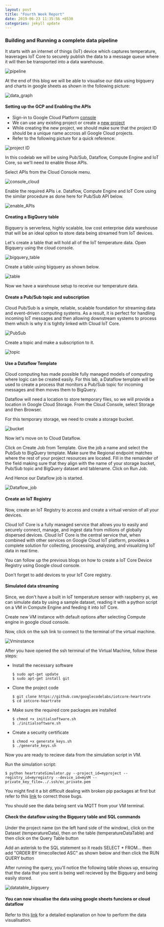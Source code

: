 ```yaml
---
layout: post
title: "Fourth Week Report"
date: 2019-06-23 11:35:56 +0530
categories: jekyll update
---
```


### Building and Running a complete data pipeline

It starts with an internet of things (IoT) device which captures temperature, leaverages IoT Core to securely publish the data to a message queue where it will then be transported into a data warehouse.

![ pipeline ](images/pipeline.png)

At the end of this blog we will be able to visualise our data using bigquery and charts in google sheets as shown in the following picture:

![data_graph](images/temp_data_graph.png)

#### Setting up the GCP and Enabling the APIs

* Sign-in to Google Cloud Platform [console](console.cloud.google.com)
* We can use any existing project or create a [new project](https://console.cloud.google.com/cloud-resource-manager)
* While creating the new project, we should make sure that the project ID should be a unique name accross all Google Cloud projects.
* Refer to the following picture for a quick reference:

![project ID](images/new_project.png)

In this codelab we will be using Pub/Sub, Dataflow, Compute Engine and IoT Core, so we'll need to enable those APIs.

Select APIs from the Cloud Console menu.

![console_cloud](images/console_cloud.png)

Enable the required APIs i.e. Dataflow, Compute Engine and IoT Core using the similar procedure as done here for Pub/Sub API below.

![enable_APIs](images/enable_apis.png)

#### Creating a BigQuery table

Bigquery is serverless, highly scalable, low cost enterprise data warehouse that will be an ideal option to store data being streamed from IoT devices.

Let's create a table that will hold all of the IoT temperature data. Open Bigquery using the cloud console.

![bigquery_table](images/bigquery.png)

Create a table using bigquery as shown below.

![table](images/table_query_big.png)

Now we have a warehouse setup to receive our temperature data.


#### Create a Pub/Sub topic and subscription

Cloud Pub/Sub is a simple, reliable, scalable foundation for streaming data and event-driven computing systems. As a result, it is perfect for handling incoming IoT messages and then allowing downstream systems to process them which is why it is tightly linked with Cloud IoT Core.

![PubSub](images/pubsub1.png)

Create a topic and make a subscription to it.

![topic](images/pubsub_topicNsubscription.png)

#### Use a Dataflow Template

Cloud computing has made possible fully managed models of computing where logic can be created easily. For this lab, a Dataflow template will be used to create a process that monitors a Pub/Sub topic for incoming messages and then moves them to BigQuery.

Dataflow will need a location to store temporary files, so we will provide a location in Google Cloud Storage. From the Cloud Console, select Storage and then Browser.

For this temporary storage, we need to create a storage bucket.

![bucket](images/bucket.png)

Now let's move on to Cloud Dataflow.

Click on Create Job from Template. Give the job a name and select the PubSub to BigQuery template. Make sure the Regional endpoint matches where the rest of your project resources are located. Fill in the remainder of the field making sure that they align with the name of your storage bucket, Pub/Sub topic and BigQuery dataset and tablename. Click on Run Job.

And Hence our Dataflow job is started.

![Dataflow_job](images/dataflowjob1.png)


#### Create an IoT Registry

Now, create an IoT Registry to access and create a virtual version of all your devices.

Cloud IoT Core is a fully managed service that allows you to easily and securely connect, manage, and ingest data from millions of globally dispersed devices. Cloud IoT Core is the central service that, when combined with other services on Google Cloud IoT platform, provides a complete solution for collecting, processing, analyzing, and visualizing IoT data in real time.

You can follow up the previous blogs on how to create a IoT Core Device Registry using Google cloud console.

Don't forget to add devices to your IoT Core registry.

#### Simulated data streaming 

Since, we don't have a built in IoT temperature sensor with raspberry pi, we can simulate data by using a sample dataset, reading it with a python script on a VM in Compute Engine and feeding it into IoT Core.

Create new VM instance with default options after selecting Compute engine in google cloud console.

Now, click on the ssh link to connect to the terminal of the virtual machine.

![Vminstance](images/Vminstance.png)

After you have opened the ssh terminal of the Virtual Machine, follow these steps:

* Install the necessary software

    ```
    $ sudo apt-get update
    $ sudo apt-get install git
    ```

* Clone the project code 

    ```
    $ git clone https://github.com/googlecodelabs/iotcore-heartrate
    $ cd iotcore-heartrate
    ```
* Make sure the required core packages are installed

    ```
    $ chmod +x initialsoftware.sh
    $ ./initialsoftware.sh
    ```

* Create a security certificate

    ```
    $ chmod +x generate_keys.sh
    $ ./generate_keys.sh
    ```

Now you are ready to recieve data from the simulation script in VM.

Run the simulation script:

```
$ python heartrateSimulator.py --project_id=myproject --registry_id=myregistry --device_id=myVM --private_key_file=../.ssh/ec_private.pem
```
You might find it a bit difficult dealing with broken pip packages at first but refer to this [link](https://cloud.google.com/python/setup) to correct those bugs.

You should see the data being sent via MQTT from your VM terminal.

#### Check the dataflow using the Bigquery table and SQL commands

Under the project name (on the left hand side of the window), click on the Dataset (temperatureData), then on the table (temperatureDataTable) and then click on the Query Table button

Add an asterisk to the SQL statement so it reads SELECT * FROM... then add "ORDER BY timecollected ASC" as shown below and then click the RUN QUERY button

After running the query, you'll notice the following table shows up, ensuring that the data that you sent is being well recieved by the Bigquery and being easily stored.

![datatable_bigquery](images/tabledatabigquery.png)

#### You can now visualise the data using google sheets funcions or cloud dataflow

Refer to this [link](https://codelabs.developers.google.com/codelabs/iotcore-heartrate/index.html?index=..%2F..index#10) for a detailed explanation on how to perform the data visualisation.




